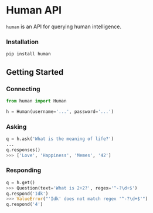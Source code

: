# Human API

`human` is an API for querying human intelligence.


### Installation

```
pip install human
```


## Getting Started


### Connecting
```python
from human import Human

h = Human(username='...', password='...')
```

### Asking
```python
q = h.ask('What is the meaning of life?')
...
q.responses()
>>> ['Love', 'Happiness', 'Memes', '42']
```

### Responding
```python
q = h.get()
>>> Question(text='What is 2+2?', regex='^-?\d+$')
q.respond('Idk')
>>> ValueError("'Idk' does not match regex '^-?\d+$'")
q.respond('4')
```

